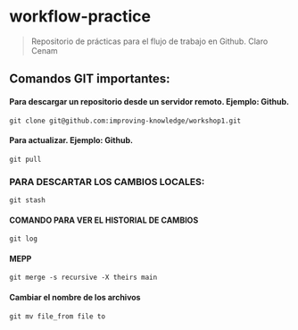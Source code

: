 # workflow-practice
> Repositorio de prácticas para el flujo de trabajo en Github. Claro Cenam

## Comandos GIT importantes:

#### Para descargar un repositorio desde un servidor remoto. Ejemplo: Github.
```Shell
git clone git@github.com:improving-knowledge/workshop1.git
```
#### Para actualizar. Ejemplo: Github.
```Shell
git pull
```

### PARA DESCARTAR LOS CAMBIOS LOCALES:
```Shell
git stash
```
#### COMANDO PARA VER EL HISTORIAL DE CAMBIOS
```Shell
git log
```
#### MEPP
```Shell
git merge -s recursive -X theirs main
```

#### Cambiar el nombre de los archivos
```Shell
git mv file_from file to
```
